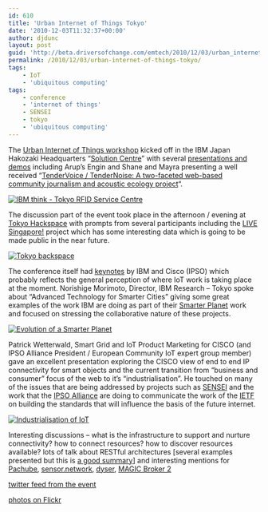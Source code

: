 ```yaml
---
id: 610
title: 'Urban Internet of Things Tokyo'
date: '2010-12-03T11:32:37+00:00'
author: djdunc
layout: post
guid: 'http://beta.driversofchange.com/emtech/2010/12/03/urban_internet_of_things_tokyo/'
permalink: /2010/12/03/urban-internet-of-things-tokyo/
tags:
    - IoT
    - 'ubiquitous computing'
tags:
    - conference
    - 'internet of things'
    - SENSEI
    - tokyo
    - 'ubiquitous computing'
---
```


The [Urban Internet of Things workshop](http://senseable.mit.edu/urban-iot/) kicked off in the IBM Japan Hakozaki Headquarters “[Solution Centre](http://www-01.ibm.com/software/solutions/sensors/centers/)” with several [presentations and demos](http://senseable.mit.edu/urban-iot/program.php) including Arup’s Engin and Shane and Mayra presenting a well received “[TenderVoice / TenderNoise: A two-faceted web-based community journalism and acoustic ecology project](http://webofthings.com/urban-iot/2010/pdfs/Ayaz.pdf)“.

[![IBM think - Tokyo RFID Service Centre](https://i0.wp.com/farm6.static.flickr.com/5204/5228933248_44ffb36f7e.jpg?resize=500%2C375)](http://www.flickr.com/photos/pseudonomad/5228933248/ "IBM think - Tokyo RFID Service Centre by pseudonomad, on Flickr")

The discussion part of the event took place in the afternoon / evening at [Tokyo Hackspace](http://www.tokyohackerspace.org/en) with prompts from several participants including the [LIVE Singapore!](http://senseable.mit.edu/livesingapore/) project which has some interesting data which is going to be made public in the near future.

[![Tokyo backspace](https://i0.wp.com/farm6.static.flickr.com/5170/5228919812_56f67ec349.jpg?resize=500%2C203)](http://www.flickr.com/photos/pseudonomad/5228919812/ "Tokyo backspace by pseudonomad, on Flickr")

The conference itself had [keynotes](http://www.iot2010.org/conference/#key) by IBM and Cisco (IPSO) which probably reflects the general perception of where IoT work is taking place at the moment. Norishige Morimoto, Director, IBM Research – Tokyo spoke about “Advanced Technology for Smarter Cities” giving some great examples of the work IBM are doing as part of their [Smarter Planet](http://www.ibm.com/smarterplanet/) work and focused on stressing the collaborative nature of these projects.

[![Evolution of a Smarter Planet](https://i0.wp.com/farm6.static.flickr.com/5241/5228934084_6e6a7fb04b.jpg?resize=500%2C375)](http://www.flickr.com/photos/pseudonomad/5228934084/ "Evolution of a Smarter Planet by pseudonomad, on Flickr")

Patrick Wetterwald, Smart Grid and IoT Product Marketing for CISCO (and IPSO Alliance President / European Community IoT expert group member) gave an excellent presentation exploring the CISCO view of end to end IP connectivity for smart objects and the current transition from “business and consumer” focus of the web to it’s “industrialisation”. He touched on many of the issues that are being addressed by projects such as [SENSEI](http://blogs.driversofchange.com/emtech/2009/10/sensei-breathes.html) and the work that the [IPSO Alliance](http://ipso-alliance.org/) are doing to communicate the work of the [IETF](http://www.ietf.org/) on building the standards that will influence the basis of the future internet.

[![Industrialisation of IoT](https://i0.wp.com/farm6.static.flickr.com/5008/5228934356_7c23339b1f.jpg?resize=500%2C375)](http://www.flickr.com/photos/pseudonomad/5228934356/ "Industrialisation of IoT by pseudonomad, on Flickr")

Interesting discussions – what is the infrastructure to support and nurture connectivity? how to connect resources? how to discover resources available? lots of talk about RESTful architectures \[several examples presented but this is [a good summary](http://www.webofthings.com/2010/11/29/web-of-things-paper/)\] and interesting mentions for [Pachube](http://www.pachube.com/), [sensor.network](http://sensor.network.com/), [dyser](http://www.vs.inf.ethz.ch/res/show.html?what=dyser), [MAGIC Broker 2](http://magic.ubc.ca/pmwiki.php?n=Projects.MAGICBroker2)

[twitter feed from the event](http://twitter.com/#search?q=iot2010)

[photos on Flickr](http://www.flickr.com/search/?q=iot2010&w=all)